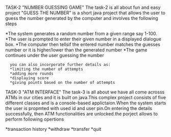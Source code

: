 TASK-2  "NUMBER GUESSING GAME"
The task-2 is all about fun and easy project "GUESS THE NUMBER" is a short 
java project that allows the user to guess the number generated by the
computer and involves the following steps

*The system generates a random number from a given range say 1-100.
*The user is prompted to enter their given number in a displayed dialogue box.
*The computer then tellsif the entered number matches the guesses number or 
 it is higher/lower than the generated number
*The game continues under the user guessing the number 

      you can also incorporate further details as:
      *limiting the number of attempts
      *adding more rounds
      *displaying score
      *giving points based on the number of attempts


TASK-3  "ATM INTERFACE"
The task-3 is all about we have all come acrosss ATMs in our cities and it
is built on java.This complex project consists of five different classes
and is a console-based applictaion.When the system starts the user is
propmted with used id and user pin.On entering the details successfully,
then ATM functionalities are unlocked.the porject allows to perform 
following opertions

*transaction history
*withdraw
*transfer
*quit


    
